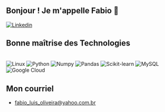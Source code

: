 ## Bonjour ! Je m'appelle Fabio 👋

[![Linkedin](https://img.shields.io/badge/LinkedIn-0077B5?style=for-the-badge&logo=linkedin&logoColor=white)](https://www.linkedin.com/in/fabio-luis/)





## Bonne maîtrise des Technologies


<div style="display: inline_block"><br/>
  <img align= "center" alt="Linux"src="https://img.shields.io/badge/Linux-FCC624?style=for-the-badge&logo=linux&logoColor=black" />
  <img align= "center" alt="Python"src="https://img.shields.io/badge/python-3670A0?style=for-the-badge&logo=python&logoColor=ffdd54" />
  <img align= "center" alt="Numpy"src="https://img.shields.io/badge/numpy-%23013243.svg?style=for-the-badge&logo=numpy&logoColor=white" />
  <img align= "center" alt="Pandas"src="https://img.shields.io/badge/pandas-%23150458.svg?style=for-the-badge&logo=pandas&logoColor=white" />
  <img align= "center" alt="Scikit-learn"src="https://img.shields.io/badge/scikit--learn-%23F7931E.svg?style=for-the-badge&logo=scikit-learn&logoColor=white" />
  <img align= "center" alt="MySQL"src="https://img.shields.io/badge/MySQL-005C84?style=for-the-badge&logo=mysql&logoColor=white" />
  <img align= "center" alt="Google Cloud"src="https://img.shields.io/badge/Google_Cloud-4285F4?style=for-the-badge&logo=google-cloud&logoColor=white" />
  
  
</div>

## Mon courriel
- fabio_luis_oliveira@yahoo.com.br

